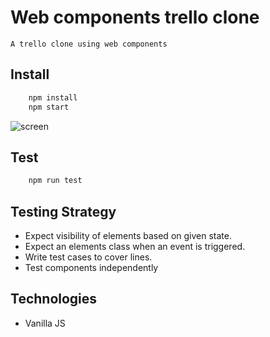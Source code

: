 # Web components trello clone
    A trello clone using web components

## Install
```bash 
    npm install
    npm start
```

![screen]("screen.png")

## Test
```bash
    npm run test
```

## Testing Strategy

- Expect visibility of elements based on given state.
- Expect an elements class when an event is triggered.
- Write test cases to cover lines.
- Test components independently

## Technologies

- Vanilla JS